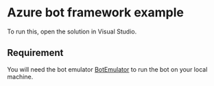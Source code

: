 # Azure bot framework example

To run this, open the solution in Visual Studio.

## Requirement

You will need the bot emulator [BotEmulator](https://github.com/Microsoft/BotFramework-Emulator/releases) to run the bot on your local machine.
